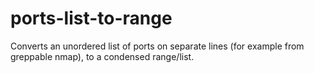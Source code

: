 # ports-list-to-range
Converts an unordered list of ports on separate lines (for example from greppable nmap), to a condensed range/list.
